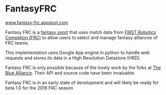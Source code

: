 FantasyFRC
==========
www.fantasy-frc.appspot.com 

Fantasy FRC is a <a href="http://en.wikipedia.org/wiki/Fantasy_sport" target="_blank">fantasy sport</a> that uses match data from <a href="http://www.usfirst.org" target="_blank">FIRST Robotics Competion (FRC)</a> to allow users to select and manage fantasy alliances of FRC teams.

This implementation uses Google App engine in python to handle web requests and stores its data in a High Resolution Datastore (HRD).

Fantasy FRC is only possible because of the lovely work by the folks at <a href="http://www.thebluealliance.com">The Blue Alliance</a>. Their API and source code have been invaluable.

Fantasy FRC is in an early state of development and will likely be ready for beta 1.0 for the 2016 FRC season
